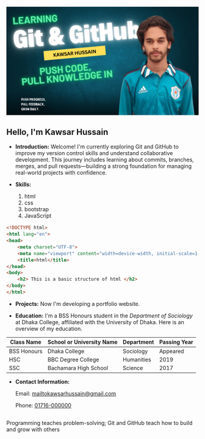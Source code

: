 ![Kawsar Hussain](images/cover_photo.png)

## Hello, I'm Kawsar Hussain

- **Introduction:** Welcome! I'm currently exploring Git and GitHub to improve my version control skills and understand collaborative development. This journey includes learning about commits, branches, merges, and pull requests—building a strong foundation for managing real-world projects with confidence.

- **Skills:**
    1. html
    2. css
    3. bootstrap 
    4. JavaScript

```````html
<!DOCTYPE html>
<html lang="en">
<head>
    <meta charset="UTF-8">
    <meta name="viewport" content="width=device-width, initial-scale=1.0">
    <title>html</title>
</head>
<body>
    <h2> This is a basic structure of html </h2>
</body>
</html>

```````

- **Projects:** Now I'm developing a portfolio website. 

- **Education:** I'm a BSS Honours student in the _Department of Sociology_ at Dhaka College, affiliated with the University of Dhaka. Here is an overview of my education.

| Class Name | School or University Name | Department | Passing Year | 
|-------------|---------------|------------|----------|
| BSS Honours | Dhaka College | Sociology | Appeared | 
|HSC | BBC Degree College | Humanities | 2019 |
|SSC | Bachamara High School | Science | 2017 |


- **Contact Information:** 

    Email: <a href="mailto:mailto:someone@example.com"> mailtokawsarhussain@gmail.com</a> 
    
    Phone: <a href="tell:+8801716-000000">01716-000000</a>

##
Programming teaches problem-solving; Git and GitHub teach how to build and grow with others
##